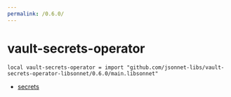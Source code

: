 ```yaml
---
permalink: /0.6.0/
---
```


# vault-secrets-operator

```jsonnet
local vault-secrets-operator = import "github.com/jsonnet-libs/vault-secrets-operator-libsonnet/0.6.0/main.libsonnet"
```



* [secrets](secrets/index.md)